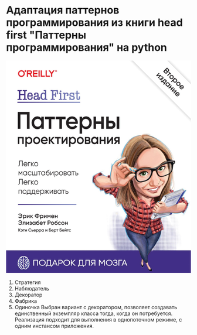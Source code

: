 # Адаптация паттернов программирования из книги head first "Паттерны программирования" на python

![Обложка книги](img/book_img.jpg)

1. Стратегия
2. Наблюдатель
3. Декоратор
4. Фабрика
5. Одиночка
Выбран вариант с декоратором, позволяет создавать единственный экземпляр класса тогда, когда он потребуется.
Реализация подходит для выполнения в однопоточном режиме, с одним инстансом приложения.
